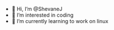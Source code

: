 - 👋 Hi, I’m @ShevaneJ
- 👀 I’m interested in coding
- 🌱 I’m currently learning to work on linux


<!---
ShevaneJ/ShevaneJ is a ✨ special ✨ repository because its `README.md` (this file) appears on your GitHub profile.
You can click the Preview link to take a look at your changes.
--->
